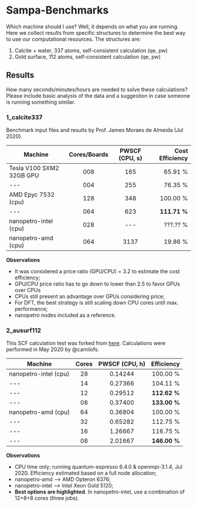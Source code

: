 # Sampa-Benchmarks

Which machine should I use? Well, it depends on what you are running. Here we collect results from specific structures to determine the best way to use our computational resources. The structures are:

1) Calcite + water, 337 atoms, self-consistent calculation (qe, pw)
2) Gold surface, 112 atoms, self-consistent calculation (qe, pw)

## Results

How many seconds/minutes/hours are needed to solve these calculations? Please include basic analysis of the data and a suggestion in case someone is running something similar.


### 1_calcite337

Benchmark input files and results by Prof. James Moraes de Almeida (Jul 2020).

| Machine                  | Cores/Boards  | PWSCF (CPU, s) | Cost Efficiency |
| -----------------------  |:-------------:|:--------------:| ---------------:|
| Tesla V100 SXM2 32GB GPU | 008           |     165        |    65.91 %      |
| ---                      | 004           |     255        |    76.35 %      |
| AMD Epyc 7532 (cpu)      | 128           |     348        |   100.00 %      |
| ---                      | 064           |     623        | **111.71 %**    |
| nanopetro-intel (cpu)    | 028           |     ---        |   ???.?? %      |
| nanopetro-amd   (cpu)    | 064           |    3137        |    19.86 %      |

**Observations**
- It was considered a price ratio (GPU/CPU) = 3.2 to estimate the cost efficiency;
- GPU/CPU price ratio has to go down to lower than 2.5 to favor GPUs over CPUs
- CPUs still present an advantage over GPUs considering price;
- For DFT, the best strategy is still scaling down CPU cores until max. performance;
- nanopetro nodes included as a reference.


### 2_ausurf112

This SCF calculation test was forked from [here](https://github.com/electronic-structure/benchmarks). Calculations were performed in May 2020 by @camilofs.

| Machine                 | Cores      | PWSCF (CPU, h) |    Efficiency  |
| ----------------------- |:----------:|:--------------:| --------------:|
| nanopetro-intel (cpu)   | 28         |     0.14244    |   100.00 %     |
| ---                     | 14         |     0.27366    |   104.11 %     |
| ---                     | 12         |     0.29512    | **112.62 %**   |
| ---                     | 08         |     0.37400    | **133.00 %**   |
| nanopetro-amd   (cpu)   | 64         |     0.36804    |   100.00 %     |
| ---                     | 32         |     0.65282    |   112.75 %     |
| ---                     | 16         |     1.26667    |   116.75 %     |
| ---                     | 08         |     2.01667    | **146.00 %**   |

**Observations**
- CPU time only; running quantum-espresso 6.4.0 & openmpi-3.1.4, Jul 2020. Efficiency estimated based on a full node allocation;
- nanopetro-amd --> AMD Opteron 6376; 
- nanopetro-intel -->  Intel Xeon Gold 5120;
- **Best options are highlighted**. In nanopetro-intel, use a combination of 12+8+8 cores (three jobs).
